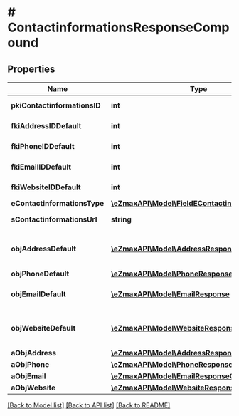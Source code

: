 # # ContactinformationsResponseCompound

## Properties

Name | Type | Description | Notes
------------ | ------------- | ------------- | -------------
**pkiContactinformationsID** | **int** | The unique ID of the Contactinformations |
**fkiAddressIDDefault** | **int** | The unique ID of the Address | [optional]
**fkiPhoneIDDefault** | **int** | The unique ID of the Phone. | [optional]
**fkiEmailIDDefault** | **int** | The unique ID of the Email | [optional]
**fkiWebsiteIDDefault** | **int** | The unique ID of the Website Default | [optional]
**eContactinformationsType** | [**\eZmaxAPI\Model\FieldEContactinformationsType**](FieldEContactinformationsType.md) |  |
**sContactinformationsUrl** | **string** | The url of the Contactinformations | [optional]
**objAddressDefault** | [**\eZmaxAPI\Model\AddressResponse**](AddressResponse.md) | An Address Object and children to create a complete structure | [optional]
**objPhoneDefault** | [**\eZmaxAPI\Model\PhoneResponseCompound**](PhoneResponseCompound.md) |  | [optional]
**objEmailDefault** | [**\eZmaxAPI\Model\EmailResponse**](EmailResponse.md) | An Email Object and children to create a complete structure | [optional]
**objWebsiteDefault** | [**\eZmaxAPI\Model\WebsiteResponse**](WebsiteResponse.md) | A Website Object and children to create a complete structure | [optional]
**aObjAddress** | [**\eZmaxAPI\Model\AddressResponseCompound[]**](AddressResponse.md) |  |
**aObjPhone** | [**\eZmaxAPI\Model\PhoneResponseCompound[]**](PhoneResponseCompound.md) |  |
**aObjEmail** | [**\eZmaxAPI\Model\EmailResponseCompound[]**](EmailResponse.md) |  |
**aObjWebsite** | [**\eZmaxAPI\Model\WebsiteResponseCompound[]**](WebsiteResponse.md) |  |

[[Back to Model list]](../../README.md#models) [[Back to API list]](../../README.md#endpoints) [[Back to README]](../../README.md)
